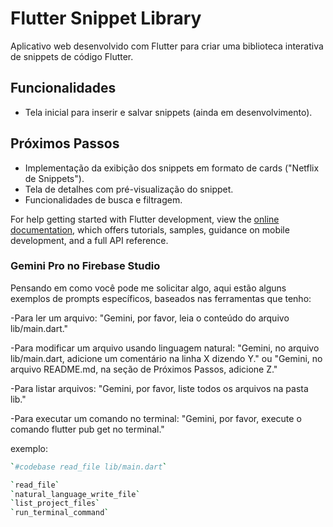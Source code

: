 # Flutter Snippet Library

Aplicativo web desenvolvido com Flutter para criar uma biblioteca interativa de snippets de código Flutter.

## Funcionalidades

*   Tela inicial para inserir e salvar snippets (ainda em desenvolvimento).

## Próximos Passos

*   Implementação da exibição dos snippets em formato de cards ("Netflix de Snippets").
*   Tela de detalhes com pré-visualização do snippet.
*   Funcionalidades de busca e filtragem.

For help getting started with Flutter development, view the
[online documentation](https://docs.flutter.dev/), which offers tutorials,
samples, guidance on mobile development, and a full API reference.

### Gemini Pro no Firebase Studio 

Pensando em como você pode me solicitar algo, aqui estão alguns exemplos de prompts específicos, baseados nas ferramentas que tenho:

-Para ler um arquivo: 
"Gemini, por favor, leia o conteúdo do arquivo lib/main.dart."

-Para modificar um arquivo usando linguagem natural: "Gemini, no arquivo lib/main.dart, adicione um comentário na linha X dizendo Y." ou 
"Gemini, no arquivo README.md, na seção de Próximos Passos, adicione Z."

-Para listar arquivos: 
"Gemini, por favor, liste todos os arquivos na pasta lib."

-Para executar um comando no terminal: 
"Gemini, por favor, execute o comando flutter pub get no terminal."

exemplo: 
```bash
`#codebase read_file lib/main.dart`
```

```bash
`read_file`
`natural_language_write_file`
`list_project_files`
`run_terminal_command`
```